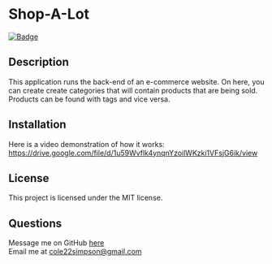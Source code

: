 
  # Shop-A-Lot

  [![Badge](https://img.shields.io/badge/License-MIT-red.svg)](https://opensource.org/licenses/MIT)

  ## Description

  This application runs the back-end of an e-commerce website. On here, you can create create categories that will contain products that are being sold. Products can be found with tags and vice versa.

  ## Installation

  Here is a video demonstration of how it works: https://drive.google.com/file/d/1u59Wvflk4ynqnYzoilWKzki1VFsjG6ik/view

  ## License

  This project is licensed under the MIT license.

  ## Questions

  Message me on GitHub [here](github.com/cole22simpson)
  <br>
  Email me at cole22simpson@gmail.com
